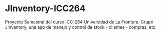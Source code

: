 # JInventory-ICC264
Proyecto Semestral del curso ICC-264 Universidad de La Frontera. Grupo JInventory, una app de manejo y control de stock - clientes - compras, etc. 
